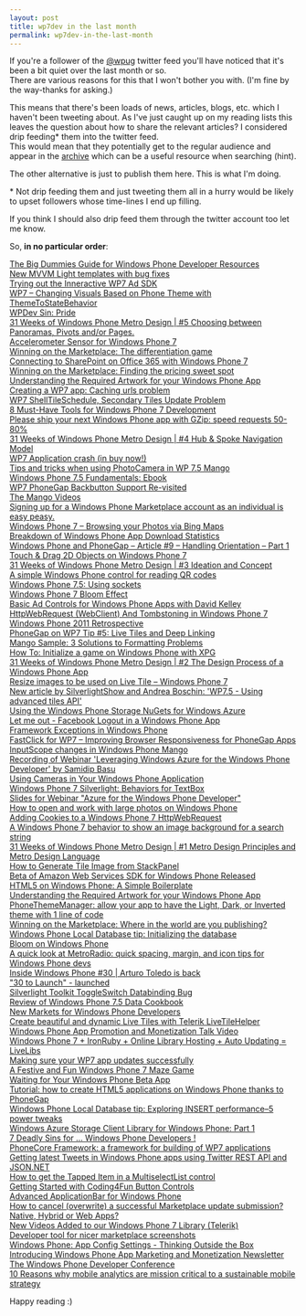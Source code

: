 ```yaml
---
layout: post
title: wp7dev in the last month
permalink: wp7dev-in-the-last-month
---
```


If you're a follower of the [@wpug](http://twitter.com/wpug) twitter feed you'll have noticed that it's been a bit quiet over the last month or so.  
There are various reasons for this that I won't bother you with. (I'm fine by the way-thanks for asking.)

This means that there's been loads of news, articles, blogs, etc. which I haven't been tweeting about. As I've just caught up on my reading lists this leaves the question about how to share the relevant articles? I considered drip feeding\* them into the twitter feed.  
This would mean that they potentially get to the regular audience and appear in the [archive](http://tweets.wpug.net/) which can be a useful resource when searching (hint).

The other alternative is just to publish them here. This is what I'm doing.

\* Not drip feeding them and just tweeting them all in a hurry would be likely to upset followers whose time-lines I end up filling.

If you think I should also drip feed them through the twitter account too let me know.

So, **in no particular order**:

[The Big Dummies Guide for Windows Phone Developer Resources](http://weblogs.asp.net/bsimser/archive/2012/01/29/the-big-dummies-guide-for-windows-phone-developer-resources.aspx)  
[New MVVM Light templates with bug fixes](http://blog.galasoft.ch/archive/2012/01/02/new-mvvm-light-templates-with-bug-fixes.aspx)  
[Trying out the Inneractive WP7 Ad SDK](http://socialebola.wordpress.com/2012/01/26/trying-out-the-inneractive-wp7-ad-sdk/)  
[WP7 – Changing Visuals Based on Phone Theme with ThemeToStateBehavior](http://dotneteers.net/blogs/vbandi/archive/2012/01/29/wp7-changing-visuals-based-on-phone-theme-with-themetostatebehavior.aspx)  
[WPDev Sin: Pride](http://samidipbasu.com/2012/01/30/wpdev-sin-pride/)  
[31 Weeks of Windows Phone Metro Design | #5 Choosing between Panoramas, Pivots and/or Pages.](http://ux.artu.tv/?p=234)  
[Accelerometer Sensor for Windows Phone 7](http://blogs.microsoft.co.il/blogs/shair/archive/2012/01/28/accelerometer-sensor-for-windows-phone-7.aspx)  
[Winning on the Marketplace: The differentiation game](http://blogs.msdn.com/b/cdnmobiledevs/archive/2012/01/30/winning-on-the-marketplace-the-differentiation-game.aspx)  
[Connecting to SharePoint on Office 365 with Windows Phone 7](http://garfoot.com/blog/2012/01/connecting-to-sharepoint-on-office-365-with-windows-phone-7/)  
[Winning on the Marketplace: Finding the pricing sweet spot](http://blogs.msdn.com/b/cdnmobiledevs/archive/2012/01/26/winning-on-the-marketplace-finding-the-pricing-sweet-spot.aspx)  
[Understanding the Required Artwork for your Windows Phone App](http://davebost.com/blog/2012/01/26/understanding-the-required-artwork-for-your-windows-phone-app/)  
[Creating a WP7 app: Caching urls problem](https://timdams.wordpress.com/2011/06/17/creating-a-wp-7-app-caching-urls/)  
[WP7 ShellTileSchedule, Secondary Tiles Update Problem](http://maintrick.blogspot.com/2012/01/wp7-shelltileschedule-secondary-tiles.html)  
[8 Must-Have Tools for Windows Phone 7 Development](http://www.diaryofaninja.com/blog/2012/01/23/8-musthave-tools-for-windows-phone-7-development)  
[Please ship your next Windows Phone app with GZip: speed requests 50-80%](http://www.jeff.wilcox.name/2012/01/windows-phone-gzip-support-by-morten/)  
[31 Weeks of Windows Phone Metro Design | #4 Hub & Spoke Navigation Model](http://ux.artu.tv/?p=220)  
[WP7 Application crash (in buy now!)](http://wieser-software.blogspot.com/2012/01/wp7-application-crash-in-buy-now.html)  
[Tips and tricks when using PhotoCamera in WP 7.5 Mango](http://creatingapps.telekomaustria.com/tips-and-tricks-when-using-photocamera-in-windows-phone-7-5-mango.html)  
[Windows Phone 7.5 Fundamentals: Ebook](http://www.silverlightshow.net/book/Windows-Phone-7.5-Fundamentals-Ebook.aspx)  
[WP7 PhoneGap Backbutton Support Re-visited](http://www.scottlogic.co.uk/blog/colin/2012/01/wp7-phonegap-backbutton-support-re-visited/)  
[The Mango Videos](http://channel9.msdn.com/series/The-Mango-Videos)  
[Signing up for a Windows Phone Marketplace account as an individual is easy peasy.](http://blogs.msdn.com/b/cdnmobiledevs/archive/2012/01/18/signing-up-for-a-windows-phone-marketplace-account-as-an-individual-is-easy-peasy.aspx)  
[Windows Phone 7 – Browsing your Photos via Bing Maps](http://www.scottlogic.co.uk/blog/colin/2012/01/windows-phone-7-browsing-your-photos-via-bing-maps/)  
[Breakdown of Windows Phone App Download Statistics](http://kodierer.blogspot.com/2012/01/breakdown-of-windows-phone-app-download.html)  
[Windows Phone and PhoneGap – Article #9 – Handling Orientation – Part 1](http://windowsphonerocks.com/windows-phone-and-phonegap-article-9-handling-orientation-part-1/)  
[Touch & Drag 2D Objects on Windows Phone 7](http://scionwest.net/2012/01/touch-drag-2d-objects-on-windows-phone-7/)  
[31 Weeks of Windows Phone Metro Design | #3 Ideation and Concept](http://ux.artu.tv/?p=206)  
[A simple Windows Phone control for reading QR codes](http://www.jeff.wilcox.name/2012/01/wpqr-control/)  
[Windows Phone 7.5: Using sockets](http://www.silverlightshow.net/items/Windows-Phone-7.5-Using-sockets.aspx)  
[Windows Phone 7 Bloom Effect](http://scionwest.net/2012/01/windows-phone-7-bloom-effect/)  
[Basic Ad Controls for Windows Phone Apps with David Kelley](http://www.silverlightshow.net/news/Basic-Ad-Controls-for-Windows-Phone-Apps-with-David-Kelley.aspx)  
[HttpWebRequest (WebClient) And Tombstoning in Windows Phone 7](http://www.designersilverlight.com/2012/01/11/httpwebrequest-webclient-and-tombstoning-in-windows-phone-7/)  
[Windows Phone 2011 Retrospective](http://windowsteamblog.com/windows_phone/b/wpdev/archive/2012/01/11/windows-phone-2011-retrospective.aspx)  
[PhoneGap on WP7 Tip #5: Live Tiles and Deep Linking](http://blogs.msdn.com/b/glengordon/archive/2012/01/10/phonegap-on-wp7-tip-5-live-tiles-and-deep-linking.aspx)  
[Mango Sample: 3 Solutions to Formatting Problems](http://blog.jerrynixon.com/2012/01/mango-sample-3-solutions-to-formatting.html)  
[How To: Initialize a game on Windows Phone with XPG](http://www.codeproject.com/Articles/311665/How-To-Initialize-a-game-on-Windows-Phone-with-XPG)  
[31 Weeks of Windows Phone Metro Design | #2 The Design Process of a Windows Phone App](http://ux.artu.tv/?p=192)  
[Resize images to be used on Live Tile – Windows Phone 7](http://depblog.weblogs.us/2012/01/09/resize-images-to-be-used-on-live-tile-windows-phone-7/)  
[New article by SilverlightShow and Andrea Boschin: 'WP7.5 - Using advanced tiles API'](http://www.silverlightshow.net/news/New-article-by-SilverlightShow-and-Andrea-Boschin-WP7.5-Using-advanced-tiles-API.aspx)  
[Using the Windows Phone Storage NuGets for Windows Azure](http://channel9.msdn.com/posts/Using-the-Windows-Phone-Storage-NuGets-for-Windows-Azure)  
[Let me out - Facebook Logout in a Windows Phone App](http://kodierer.blogspot.com/2012/01/let-me-out-facebook-logout-in-windows.html)  
[Framework Exceptions in Windows Phone](http://nicksnettravels.builttoroam.com/post/2012/01/06/Framework-Exceptions-in-Windows-Phone.aspx)  
[FastClick for WP7 – Improving Browser Responsiveness for PhoneGap Apps](http://www.scottlogic.co.uk/blog/colin/2012/01/fastclick-for-wp7-improving-browser-responsiveness-for-phonegap-apps/)  
[InputScope changes in Windows Phone Mango](http://blogs.msdn.com/b/devfish/archive/2012/01/05/inputscope-changes-in-windows-phone-mango.aspx)  
[Recording of Webinar 'Leveraging Windows Azure for the Windows Phone Developer' by Samidip Basu](http://www.silverlightshow.net/video/Webinar-Azure-for-WP7-Devs.aspx)  
[Using Cameras in Your Windows Phone Application](http://msdn.microsoft.com/en-us/magazine/hh708750.aspx)  
[Windows Phone 7 Silverlight: Behaviors for TextBox](http://outcoldman.ru/en/blog/show/308)  
[Slides for Webinar "Azure for the Windows Phone Developer"](http://www.silverlightshow.net/news/Check-out-the-Slides-for-Tomorrow-s-Webinar-Azure-for-the-Windows-Phone-Developer.aspx)  
[How to open and work with large photos on Windows Phone](http://igrali.wordpress.com/2012/01/03/how-to-open-and-work-with-large-photos-on-windows-phone/)  
[Adding Cookies to a Windows Phone 7 HttpWebRequest](http://www.designersilverlight.com/2012/01/02/adding-cookies-to-a-windows-phone-7-httpwebrequest/)  
[A Windows Phone 7 behavior to show an image background for a search string](http://dotnetbyexample.blogspot.com/2011/12/windows-phone-7-behavior-to-show-image.html)  
[31 Weeks of Windows Phone Metro Design | #1 Metro Design Principles and Metro Design Language](http://ux.artu.tv/?p=179)  
[How to Generate Tile Image from StackPanel](http://myprogrammingdial.blogspot.com/2011/12/how-to-generate-tile-image-from.html)  
[Beta of Amazon Web Services SDK for Windows Phone Released](http://www.ubelly.com/2012/01/beta-of-amazon-web-services-sdk-for-windows-phone-released/)  
[HTML5 on Windows Phone: A Simple Boilerplate](http://robtiffany.com/html5/html5-on-windows-phone-a-simple-boilerplate)  
[Understanding the Required Artwork for your Windows Phone App](http://davebost.com/blog/2012/01/26/understanding-the-required-artwork-for-your-windows-phone-app/)  
[PhoneThemeManager: allow your app to have the Light, Dark, or Inverted theme with 1 line of code](http://www.jeff.wilcox.name/2012/01/phonethememanager/)  
[Winning on the Marketplace: Where in the world are you publishing?](http://blogs.msdn.com/b/cdndevs/archive/2012/01/23/winning-on-the-marketplace-where-in-the-world-are-you-publishing.aspx)  
[Windows Phone Local Database tip: Initializing the database](http://erikej.blogspot.com/2012/01/windows-phone-local-database-tip.html)  
[Bloom on Windows Phone](http://blogs.msdn.com/b/shawnhar/archive/2012/01/19/bloom-on-windows-phone.aspx)  
[A quick look at MetroRadio: quick spacing, margin, and icon tips for Windows Phone devs](http://www.jeff.wilcox.name/2012/01/metroradio-design/)  
[Inside Windows Phone #30 | Arturo Toledo is back](http://channel9.msdn.com/Shows/Inside+Windows+Phone/Inside-Windows-Phone-30--Arturo-Toledo-is-back)  
["30 to Launch" - launched](http://www.30tolaunch.com/Home/Index)  
[Silverlight Toolkit ToggleSwitch Databinding Bug](http://mobileworld.appamundi.com/blogs/andywigley/archive/2012/01/18/silverlight-toolkit-toggleswitch-databinding-bug.aspx)  
[Review of Windows Phone 7.5 Data Cookbook](http://mobileworld.appamundi.com/blogs/petevickers/archive/2012/01/24/review-of-windows-phone-7-5-data-cookbook.aspx)  
[New Markets for Windows Phone Developers](http://windowsteamblog.com/windows_phone/b/wpdev/archive/2012/01/05/new-markets-for-windows-phone-developers.aspx)  
[Create beautiful and dynamic Live Tiles with Telerik LiveTileHelper](http://www.silverlightshow.net/news/Create-beautiful-and-dynamic-Live-Tiles-with-Telerik-LiveTileHelper.aspx)  
[Windows Phone App Promotion and Monetization Talk Video](http://blog.adduplex.com/2011/12/windows-phone-app-promotion-and.html)  
[Windows Phone 7 + IronRuby + Online Library Hosting + Auto Updating = LiveLibs](http://dotnet.dzone.com/news/windows-phone-7-ironruby)  
[Making sure your WP7 app updates successfully](http://www.munkiisoft.com/blog/archive/2011/12/22/making-sure-your-wp7-app-updates-successfully.aspx)  
[A Festive and Fun Windows Phone 7 Maze Game](http://www.scottlogic.co.uk/blog/colin/2011/12/a-festive-and-fun-windows-phone-7-maze-game/)  
[Waiting for Your Windows Phone Beta App](http://blogs.msdn.com/b/andypennell/archive/2011/12/30/waiting-for-your-windows-phone-beta-app.aspx)  
[Tutorial: how to create HTML5 applications on Windows Phone thanks to PhoneGap](http://blogs.msdn.com/b/davrous/archive/2011/12/23/tutorial-how-to-create-html5-applications-on-windows-phone-thanks-to-phonegap.aspx)  
[Windows Phone Local Database tip: Exploring INSERT performance–5 power tweaks](http://erikej.blogspot.com/2011/12/windows-phone-local-database-tip.html)  
[Windows Azure Storage Client Library for Windows Phone: Part 1](http://mobile.dzone.com/articles/windows-azure-storage-client)  
[7 Deadly Sins for … Windows Phone Developers !](http://samidipbasu.com/2012/01/29/7-deadly-sins-for-wpdev/)  
[PhoneCore Framework: a framework for building of WP7 applications](http://phonecore.codeplex.com/)  
[Getting latest Tweets in Windows Phone apps using Twitter REST API and JSON.NET](http://windowsphonegeek.com/articles/Getting-latest-Tweets-in-Windows-Phone-apps-using-Twitter-REST-API-and-JSON-NET)  
[How to get the Tapped Item in a MultiselectList control](http://windowsphonegeek.com/articles/How-to-get-the-Tapped-Item-in-a-MultiselectList-control)  
[Getting Started with Coding4Fun Button Controls](http://windowsphonegeek.com/articles/Getting-Started-with-Coding4Fun-Button-Controls)  
[Advanced ApplicationBar for Windows Phone](http://windowsphonegeek.com/articles/Advanced-ApplicationBar-for-Windows-Phone)  
[How to cancel (overwrite) a successful Marketplace update submission?](http://mark.mymonster.nl/2012/01/07/how-to-cancel-overwrite-a-successful-marketplace-update-submission)  
[Native, Hybrid or Web Apps?](http://buildmobile.com/native-hybrid-or-web-apps/)  
[New Videos Added to our Windows Phone 7 Library (Telerik)](http://blogs.telerik.com/blogs/posts/12-01-12/new-videos-added-to-our-windows-phone-7-library.aspx)  
[Developer tool for nicer marketplace screenshots](http://socialebola.wordpress.com/2012/01/18/developer-tool-for-nicer-marketplace-screenshots/)  
[Windows Phone: App Config Settings - Thinking Outside the Box](http://www.geoffhudik.com/tech/2012/1/26/windows-phone-app-config-settings-thinking-outside-the-box.html)  
[Introducing Windows Phone App Marketing and Monetization Newsletter](http://blog.adduplex.com/2012/01/introducing-windows-phone-app-marketing.html)  
[The Windows Phone Developer Conference](http://www.wpdevcon.net/)  
[10 Reasons why mobile analytics are mission critical to a sustainable mobile strategy](http://mobithinking.com/webtrends-mobile-anlytics-interview)

Happy reading :)
